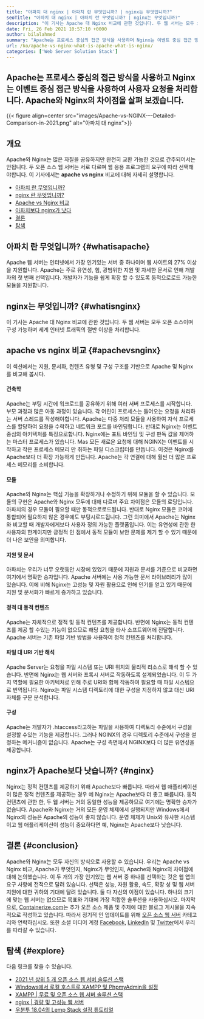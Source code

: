 ```yaml
---
title: "아파치 대 nginx | 아파치 란 무엇입니까? | nginx는 무엇입니까?" 
seoTitle: "아파치 대 nginx | 아파치 란 무엇입니까? | nginx는 무엇입니까?" 
description: "이 기사는 Apache 대 Nginx 비교에 관한 것입니다. 두 웹 서버는 모두 오픈 소스이며 구성 가능하며 세계 인터넷 트래픽의 절반 이상을 처리합니다." 
date: Fri, 26 Feb 2021 10:57:10 +0000
author: bilalahmed
summary: "Apache는 프로세스 중심의 접근 방식을 사용하며 Nginx는 이벤트 중심 접근 방식을 사용하여 사용자 요청을 처리합니다. Apache와 Nginx의 차이점을 살펴 보겠습니다." 
url: /ko/apache-vs-nginx-what-is-apache-what-is-nginx/
categories: ['Web Server Solution Stack']
---
```


## Apache는 프로세스 중심의 접근 방식을 사용하고 Nginx는 이벤트 중심 접근 방식을 사용하여 사용자 요청을 처리합니다. Apache와 Nginx의 차이점을 살펴 보겠습니다.

{{< figure align=center src="images/Apache-vs-NGINX-–-Detailed-Comparison-in-2021.png" alt="아파치 대 nginx">}}


## 개요
Apache와 Nginx는 많은 자질을 공유하지만 완전히 교환 가능한 것으로 간주되어서는 안됩니다. 두 오픈 소스 웹 서버는 서로 다르며 웹 응용 프로그램의 요구에 따라 선택해야합니다. 이 기사에서는 **apache vs nginx**  비교에 대해 자세히 설명합니다.
  * [아파치 란 무엇입니까?][1]
  * [nginx 란 무엇입니까?][2]
  * [Apache vs Nginx 비교][3]
  * [아파치보다 nginx가 낫다][4]
  * [결론][5]
  * [탐색][6]

## 아파치 란 무엇입니까?   {#whatisapache}
Apache 웹 서버는 인터넷에서 가장 인기있는 서버 중 하나이며 웹 사이트의 27% 이상을 지원합니다. Apache는 주로 유연성, 힘, 광범위한 지원 및 자세한 문서로 인해 개발자의 첫 번째 선택입니다. 개발자가 기능을 쉽게 확장 할 수 있도록 동적으로로드 가능한 모듈을 지원합니다.

## nginx는 무엇입니까?   {#whatisnginx}
이 기사는 Apache 대 Nginx 비교에 관한 것입니다. 두 웹 서버는 모두 오픈 소스이며 구성 가능하며 세계 인터넷 트래픽의 절반 이상을 처리합니다.

## apache vs nginx 비교   {#apachevsnginx}
이 섹션에서는 지원, 문서화, 컨텐츠 유형 및 구성 구조를 기반으로 Apache 및 Nginx를 비교해 봅시다.

#### 건축학
Apache는 부팅 시간에 워크로드를 공유하기 위해 여러 서버 프로세스를 시작합니다. 부모 과정과 많은 아동 과정이 있습니다. 각 어린이 프로세스는 들어오는 요청을 처리하는 서버 스레드를 작성해야합니다. Apache는 다중 처리 모듈을 사용하여 자식 프로세스를 할당하여 요청을 수락하고 네트워크 포트를 바인딩합니다. 반대로 Nginx는 이벤트 중심의 아키텍처를 특징으로합니다. Nginx에는 포트 바인딩 및 구성 판독 값을 제어하는 ​​마스터 프로세스가 있습니다. Mas 모든 새로운 요청에 대해 NGINX는 이벤트를 시작하고 작은 프로세스 메모리 만 취하는 파일 디스크립터를 만듭니다. 이것은 Nginx를 Apache보다 더 확장 가능하게 만듭니다. Apache는 각 연결에 대해 훨씬 더 많은 프로세스 메모리를 소비합니다.

#### 모듈
Apache와 Nginx는 핵심 기능을 확장하거나 수정하기 위해 모듈을 할 수 있습니다. 모듈의 구현은 Apache와 Nginx 모두에 대해 다르며 주요 차이점은 모듈의 로딩입니다. 아파치의 경우 모듈이 필요할 때만 동적으로로드됩니다. 반대로 Nginx 모듈은 코어에 통합되어 필요하지 않은 경우에도 부팅시로드됩니다. 그런 의미에서 Apache는 Nginx와 비교할 때 개발자에게보다 사용자 정의 가능한 플랫폼입니다. 이는 유연성에 관한 한 사용자의 한계이지만 긍정적 인 점에서 동적 모듈이 보안 문제를 제기 할 수 있기 때문에 더 나은 보안을 의미합니다.

#### 지원 및 문서
아파치는 우리가 너무 오랫동안 시장에 있었기 때문에 지원과 문서를 기준으로 비교하면 여기에서 명확한 승자입니다. Apache 서버에는 사용 가능한 문서 라이브러리가 많이 있습니다. 이에 비해 Nginx는 고성능 및 자원 활용으로 인해 인기를 얻고 있기 때문에 지원 및 문서화가 빠르게 증가하고 있습니다.

#### 정적 대 동적 컨텐츠
Apache는 자체적으로 정적 및 동적 컨텐츠를 제공합니다. 반면에 Nginx는 동적 컨텐츠를 제공 할 수있는 기능이 없으므로 해당 요청을 타사 소프트웨어에 전달합니다. Apache 서버는 기존 파일 기반 방법을 사용하여 정적 컨텐츠를 처리합니다.

#### 파일 대 URI 기반 해석
Apache Server는 요청을 파일 시스템 또는 URI 위치의 물리적 리소스로 해석 할 수 있습니다. 반면에 Nginx는 웹 서버와 프록시 서버로 작동하도록 설계되었습니다. 이 두 가지 역할에 필요한 아키텍처로 인해 주로 URI와 함께 작동하여 필요할 때 파일 시스템으로 번역됩니다. Nginx는 파일 시스템 디렉토리에 대한 구성을 지정하지 않고 대신 URI 자체를 구문 분석합니다.

#### 구성
Apache는 개발자가 .htaccess라고하는 파일을 사용하여 디렉토리 수준에서 구성을 설정할 수있는 기능을 제공합니다. 그러나 NGINX의 경우 디렉토리 수준에서 구성을 설정하는 메커니즘이 없습니다. Apache는 구성 측면에서 NGINX보다 더 많은 유연성을 제공합니다.

## nginx가 Apache보다 낫습니까?   {#nginx}
Nginx는 정적 컨텐츠를 제공하기 위해 Apache보다 빠릅니다. 따라서 웹 애플리케이션이 많은 정적 컨텐츠를 제공하는 경우 예 Nginx는 Apache보다 더 좋고 빠릅니다. 동적 컨텐츠에 관한 한, 두 웹 서버는 거의 동일한 성능을 제공하므로 여기에는 명확한 승자가 없습니다. Apache와 Nginx는 거의 모든 운영 체제에서 실행되지만 Windows에서 Nginx의 성능은 Apache의 성능이 좋지 않습니다. 운영 체제가 Unix와 유사한 시스템이고 웹 애플리케이션이 성능이 중요하다면 예, Nginx는 Apache보다 낫습니다.

## 결론   {#conclusion}
Apache와 Nginx는 모두 자신의 방식으로 사용할 수 있습니다. 우리는 Apache vs Nginx 비교, Apache가 무엇인지, Nginx가 무엇인지, Apache와 Nginx의 차이점에 대해 논의했습니다. 이 두 개의 가장 인기있는 웹 서버 중 하나를 선택하는 것은 웹 앱의 요구 사항에 전적으로 달려 있습니다. 선택은 성능, 자원 활용, 속도, 확장 성 및 웹 서버 지원에 대한 귀하의 기대에 달려 있습니다. 둘 다 자신의 이점이 있습니다. 하나의 크기에 맞는 웹 서버는 없으므로 목표와 기대에 가장 적합한 솔루션을 사용하십시오.
마지막으로, [Containerize.com][7]는 추가 오픈 소스 제품 및 주제에 대한 블로그 게시물을 지속적으로 작성하고 있습니다. 따라서 정기적 인 업데이트를 위해 [오픈 소스 웹 서버][8] 카테고리와 연락하십시오. 또한 소셜 미디어 계정 [Facebook][9], [LinkedIn][10] 및 [Twitter][11]에서 우리를 따라갈 수 있습니다.

## 탐색   {#explore}
다음 링크를 찾을 수 있습니다.
  * [2021 년 상위 5 개 오픈 소스 웹 서버 솔루션 스택][12]
  * [Windows에서 로컬 호스트로 XAMPP 및 PhpmyAdmin을 설정][13]
  * [XAMPP | 무료 및 오픈 소스 웹 서버 솔루션 스택][14]
  * [nginx | 경량 및 고성능 웹 서버][15]
  * [우분투 18.04의 Lemp Stack 설정 튜토리얼][16]

  
[1]: #whatisapache
[2]: #whatisnginx
[3]: #apachevsnginx
[4]: #nginx
[5]: #conclusion
[6]: #explore
[7]: https://www.containerize.com/
[8]: https://blog.containerize.com/category/web-server-solution-stack/
[9]: https://web.facebook.com/containerize
[10]: https://www.linkedin.com/company/containerize/
[11]: https://twitter.com/containerize_co
[12]: https://blog.containerize.com/2021/01/08/top-5-open-source-web-server-solution-stacks-in-2021/
[13]: https://blog.containerize.com/database-management-software/how-to-setup-xampp-and-phpmyadmin-as-localhost-on-windows/
[14]: https://products.containerize.com/solution-stack/xampp
[15]: https://products.containerize.com/solution-stack/nginx
[16]: https://blog.containerize.com/web-server-solution-stack/setup-tutorial-for-lemp-stack-on-ubuntu-18-04/
